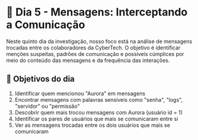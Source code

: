 # 📅 Dia 5 - Mensagens: Interceptando a Comunicação

Neste quinto dia da investigação, nosso foco está na análise de mensagens trocadas entre os colaboradores da CyberTech. O objetivo é identificar menções suspeitas, padrões de comunicação e possíveis cúmplices por meio do conteúdo das mensagens e da frequência das interações.


## 🎯 Objetivos do dia

1. Identificar quem mencionou "Aurora" em mensagens
2. Encontrar mensagens com palavras sensíveis como "senha", "logs", "servidor" ou "permissão"
3. Descobrir quem mais trocou mensagens com Aurora (usuário id = 1) 
4. Identificar os pares de usuários que mais se comunicaram entre si
5. Ver as mensagens trocadas entre os dois usuários que mais se comunicaram  


